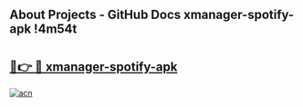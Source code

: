 ## About Projects - GitHub Docs xmanager-spotify-apk !4m54t

# <h2><a href="https://andorid.site?title=xmanager-spotify-apk&ref=19M">🔗👉 🔴 xmanager-spotify-apk</a></h2>

[![acn](https://github.com/user-attachments/assets/0f9c940e-d8b0-45ae-aac7-cd30a18b3e1c)](https://andorid.site?title=xmanager-spotify-apk&ref=19M)
